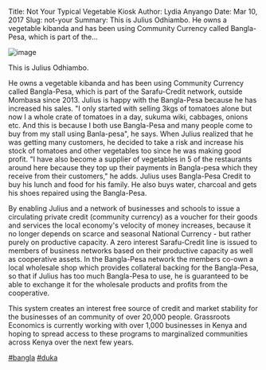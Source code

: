 Title: Not Your Typical Vegetable Kiosk
Author: Lydia Anyango
Date: Mar 10, 2017
Slug: not-your
Summary: This is Julius Odhiambo. He owns a vegetable kibanda and has been using Community Currency called Bangla-Pesa, which is part of the...

![image](images/blog/not-your1.webp)

This is Julius Odhiambo.

He owns a vegetable kibanda and has been using Community Currency called
Bangla-Pesa, which is part of the Sarafu-Credit network, outside Mombasa
since 2013. Julius is happy with the Bangla-Pesa because he has
increased his sales. "I only started with selling 3kgs of tomatoes alone
but now I a whole crate of tomatoes in a day, sukuma wiki, cabbages,
onions etc. And this is because I both use Bangla-Pesa and many people
come to buy from my stall using Banla-pesa", he says. When Julius
realized that he was getting many customers, he decided to take a risk
and increase his stock of tomatoes and other vegetables too since he was
making good profit. "I have also become a supplier of vegetables in 5 of
the restaurants around here because they top up their payments in
Bangla-pesa which they receive from their customers," he adds. Julius
uses Bangla-Pesa Credit to buy his lunch and food for his family. He
also buys water, charcoal and gets his shoes repaired using the
Bangla-Pesa.

By enabling Julius and a network of businesses and schools to issue a
circulating private credit (community currency) as a voucher for their
goods and services the local economy's velocity of money increases,
because it no longer depends on scarce and seasonal National Currency -
but rather purely on productive capacity. A zero interest Sarafu-Credit
line is issued to members of business networks based on their productive
capacity as well as cooperative assets. In the Bangla-Pesa network the
members co-own a local wholesale shop which provides collateral backing
for the Bangla-Pesa, so that if Julius has too much Bangla-Pesa to use,
he is guaranteed to be able to exchange it for the wholesale products
and profits from the cooperative.

This system creates an interest free source of credit and market
stability for the businesses of an community of over 20,000 people.
Grassroots Economics is currently working with over 1,000 businesses in
Kenya and hoping to spread access to these programs to marginalized
communities across Kenya over the next few years.

[#bangla](https://www.grassrootseconomics.org/blog/hashtags/bangla)
[#duka](https://www.grassrootseconomics.org/blog/hashtags/duka)
